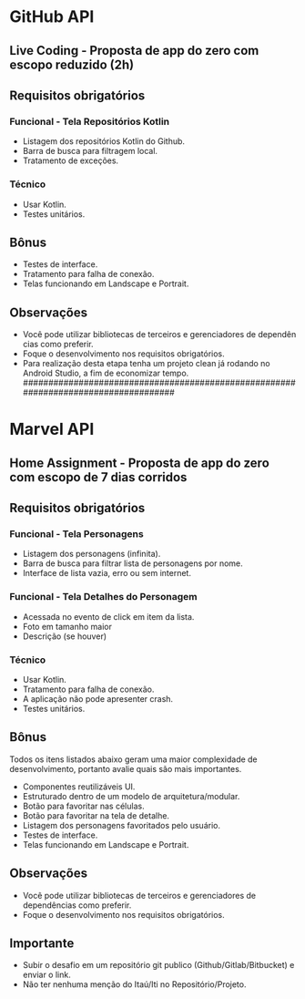 # GitHub API
## Live Coding - Proposta de app do zero com escopo reduzido (2h)

## Requisitos obrigatórios

### Funcional - Tela Repositórios Kotlin
* Listagem dos repositórios Kotlin do Github.
* Barra de busca para filtragem local.  
* Tratamento de exceções.  

### Técnico
* Usar Kotlin.  
* Testes unitários.

## Bônus
* Testes de interface.  
* Tratamento para falha de conexão.  
* Telas funcionando em Landscape e Portrait.

## Observações
* Você pode utilizar bibliotecas de terceiros e gerenciadores de dependências como preferir.  
* Foque o desenvolvimento nos requisitos obrigatórios.
* Para realização desta etapa tenha um projeto clean já rodando no Android Studio, a fim de economizar tempo.
 
#################################################################################### 

# Marvel API 
## Home Assignment - Proposta de app do zero com escopo de 7 dias corridos

## Requisitos obrigatórios

### Funcional - Tela Personagens
* Listagem dos personagens (infinita).  
* Barra de busca para filtrar lista de personagens por nome.  
* Interface de lista vazia, erro ou sem internet.  

### Funcional - Tela Detalhes do Personagem
* Acessada no evento de click em item da lista.
* Foto em tamanho maior  
* Descrição (se houver)

### Técnico
* Usar Kotlin.  
* Tratamento para falha de conexão.  
* A aplicação não pode apresenter crash.  
* Testes unitários.

## Bônus 
Todos os itens listados abaixo geram uma maior complexidade de desenvolvimento, portanto avalie quais são mais importantes.
* Componentes reutilizáveis UI. 
* Estruturado dentro de um modelo de arquitetura/modular.  
* Botão para favoritar nas células.  
* Botão para favoritar na tela de detalhe.  
* Listagem dos personagens favoritados pelo usuário.  
* Testes de interface.  
* Telas funcionando em Landscape e Portrait. 
 
## Observações
* Você pode utilizar bibliotecas de terceiros e gerenciadores de dependências como preferir. 
* Foque o desenvolvimento nos requisitos obrigatórios.

## Importante
* Subir o desafio em um repositório git publico (Github/Gitlab/Bitbucket) e enviar o link. 
* Não ter nenhuma menção do Itaú/Iti no Repositório/Projeto. 
